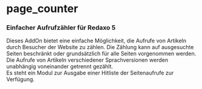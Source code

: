# page_counter
<h3>Einfacher Aufrufzähler für Redaxo 5</h3>

<div>Dieses AddOn bietet eine einfache Möglichkeit, die Aufrufe von
Artikeln durch Besucher der Website zu zählen. Die Zählung kann auf
ausgesuchte Seiten beschränkt oder grundsätzlich für alle Seiten
vorgenommen werden.</div>

<div>Die Aufrufe von Artikeln verschiedener Sprachversionen werden
unabhängig voneinander getrennt gezählt.</div>

<div>Es steht ein Modul zur Ausgabe einer Hitliste der Seitenaufrufe
zur Verfügung.</div>
